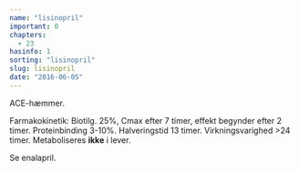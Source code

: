 ```yaml
---
name: "lisinopril"
important: 0
chapters:  
  - 23
hasinfo: 1
sorting: "lisinopril"
slug: lisinopril
date: "2016-06-05"
---
```


ACE-hæmmer.

Farmakokinetik: Biotilg. 25%, Cmax efter 7 timer, effekt begynder efter 2 timer. Proteinbinding 3-10%. Halveringstid 13 timer. Virkningsvarighed >24 timer. Metaboliseres <b>ikke</b> i lever. 

Se enalapril.
